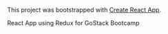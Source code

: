 This project was bootstrapped with [Create React App](https://github.com/facebook/create-react-app).

React App using Redux for GoStack Bootcamp